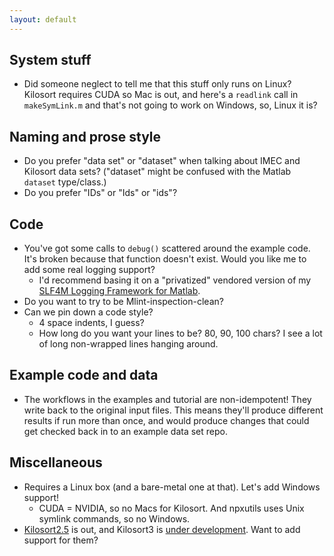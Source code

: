 ```yaml
---
layout: default
---
```


## System stuff

* Did someone neglect to tell me that this stuff only runs on Linux? Kilosort requires CUDA so Mac is out, and here's a `readlink` call in `makeSymLink.m` and that's not going to work on Windows, so, Linux it is?

## Naming and prose style

* Do you prefer "data set" or "dataset" when talking about IMEC and Kilosort data sets? ("dataset" might be confused with the Matlab `dataset` type/class.)
* Do you prefer "IDs" or "Ids" or "ids"?

## Code

* You've got some calls to `debug()` scattered around the example code. It's broken because that function doesn't exist. Would you like me to add some real logging support?
  * I'd recommend basing it on a "privatized" vendored version of my [SLF4M Logging Framework for Matlab](https://slf4m.janklab.net).
* Do you want to try to be Mlint-inspection-clean?
* Can we pin down a code style?
  * 4 space indents, I guess?
  * How long do you want your lines to be? 80, 90, 100 chars? I see a lot of long non-wrapped lines hanging around.

## Example code and data

* The workflows in the examples and tutorial are non-idempotent! They write back to the original input files. This means they'll produce different results if run more than once, and would produce changes that could get checked back in to an example data set repo.

## Miscellaneous

* Requires a Linux box (and a bare-metal one at that). Let's add Windows support!
  * CUDA = NVIDIA, so no Macs for Kilosort. And npxutils uses Unix symlink commands, so no Windows.
* [Kilosort2.5](https://github.com/MouseLand/Kilosort/releases/tag/v2.5) is out, and Kilosort3 is [under development](https://github.com/MouseLand/Kilosort). Want to add support for them?
